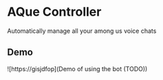 # AQue Controller
Automatically manage all your among us voice chats

## Demo
![https://gisjdfop](Demo of using the bot (TODO))
